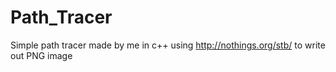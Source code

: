 # Path_Tracer
Simple path tracer made by me in c++ using http://nothings.org/stb/ to write out PNG image
